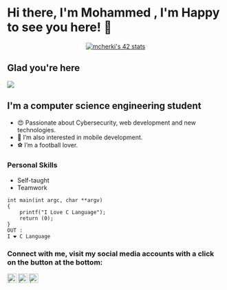 
# Hi there, I'm Mohammed , I'm Happy to see you here! 👋
<div align="center">
 
[![mcherki's 42 stats](https://badge.mediaplus.ma/levi/mcherki)](https://github.com/oakoudad/badge42)
</div>

## Glad you're here

![](https://komarev.com/ghpvc/?username=Zilderisl&color=blue)

## I'm a computer science engineering student

- 😍 Passionate about Cybersecurity, web development and new technologies.
- 📱 I’m also interested in mobile development.
- ⚽ I’m a football lover.

### Personal Skills

- Self-taught
- Teamwork


```
int main(int argc, char **argv)
{
    printf("I Love C Language");
    return (0);
}
OUT : 
I ❤️ C Language
```

### Connect with me, visit my social media accounts with a click on the button at the bottom:

[<img align="left" alt=" | Twitter" width="22px" src="https://img.icons8.com/fluent/48/000000/twitter.png" />][twitter]
[<img align="left" alt=" | LinkedIn" width="22px" src="https://img.icons8.com/fluent/48/000000/linkedin.png" />][linkedin]
[<img align="left" alt=" | Instagram" width="22px" src="https://img.icons8.com/fluent/48/000000/instagram-new.png" />][instagram]

[linkedin]: https://www.linkedin.com/in/
[twitter]: https://twitter.com/
[instagram]: https://www.instagram.com/
